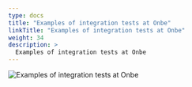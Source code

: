 ```yaml
---
type: docs
title: "Examples of integration tests at Onbe"
linkTitle: "Examples of integration tests at Onbe"
weight: 34
description: >
  Examples of integration tests at Onbe
---
```


![Examples of integration tests at Onbe](/images/bootcamp-slides/microservices-bootcamp/Slide34.PNG)
